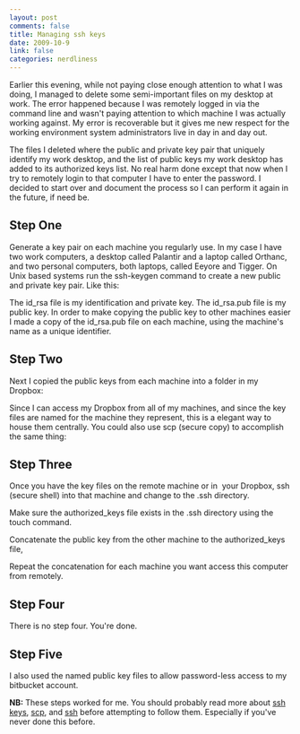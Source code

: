 ```yaml
--- 
layout: post
comments: false
title: Managing ssh keys
date: 2009-10-9
link: false
categories: nerdliness
---
```

Earlier this evening, while not paying close enough attention to what I was doing, I managed to delete some semi-important files on my desktop at work. The error happened because I was remotely logged in via the command line and wasn't paying attention to which machine I was actually working against. My error is recoverable but it gives me new respect for the working environment system administrators live in day in and day out.

The files I deleted where the public and private key pair that uniquely identify my work desktop, and the list of public keys my work desktop has added to its authorized keys list. No real harm done except that now when I try to remotely login to that computer I have to enter the password. I decided to start over and document the process so I can perform it again in the future, if need be.
## Step One
Generate a key pair on each machine you regularly use. In my case I have two work computers, a desktop called Palantir and a laptop called Orthanc, and two personal computers, both laptops, called Eeyore and Tigger. On Unix based systems run the ssh-keygen command to create a new public and private key pair. Like this:

The id_rsa file is my identification and private key. The id_rsa.pub file is my public key. In order to make copying the public key to other machines easier I made a copy of the id_rsa.pub file on each machine, using the machine's name as a unique identifier.

## Step Two
Next I copied the public keys from each machine into a folder in my Dropbox:

Since I can access my Dropbox from all of my machines, and since the key files are named for the machine they represent, this is a elegant way to house them centrally. You could also use scp (secure copy) to accomplish the same thing:

## Step Three
Once you have the key files on the remote machine or in  your Dropbox, ssh (secure shell) into that machine and change to the .ssh directory.

Make sure the authorized_keys file exists in the .ssh directory using the touch command.

Concatenate the public key from the other machine to the authorized_keys file,

Repeat the concatenation for each machine you want access this computer from remotely.
## Step Four
There is no step four. You're done.
## Step Five
I also used the named public key files to allow password-less access to my bitbucket account.

<strong>NB:</strong> These steps worked for me. You should probably read more about <a title="Quick Logins with ssh Client Keys" href="http://oreilly.com/pub/h/66">ssh keys</a>, <a title="Copying Files with scp" href="http://www.lesbell.com.au/Home.nsf/b8ec57204f60dfcb4a2568c60014ed0f/04eaff076bce249dca256fb6007f53e5?OpenDocument">scp</a>, and <a title="Secure Shell" href="http://en.wikipedia.org/wiki/Secure_Shell">ssh</a> before attempting to follow them. Especially if you've never done this before.
